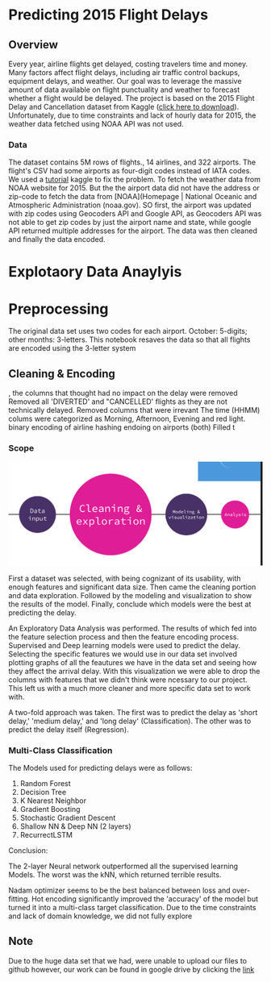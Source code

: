 # Predicting 2015 Flight Delays 


## Overview

Every year, airline flights get delayed, costing travelers time and money. Many factors affect flight delays, including air traffic control backups, equipment delays, and weather. Our goal was to leverage the massive amount of data available on flight punctuality and weather to forecast whether a flight would be delayed. The project is based on the 2015 Flight Delay and Cancellation dataset from Kaggle ([click here to download](https://www.kaggle.com/usdot/flight-delays)). Unfortunately, due to time constraints and lack of hourly data for 2015, the weather data fetched using NOAA API was not used.

### Data
The dataset contains 5M rows of flights., 14 airlines, and 322 airports.   The flight's CSV had some airports as four-digit codes instead of IATA codes. We used a  [tutorial](https://www.kaggle.com/srcole/fix-inconsistent-airport-codes) kaggle to fix the problem. To fetch the weather data from NOAA website for 2015. But the  the airport data did not have the address or zip-code to fetch the data from [NOAA](Homepage | National Oceanic and Atmospheric Administration (noaa.gov). SO first, the airport was updated with zip codes using Geocoders API and Google API, as Geocoders API was not able to get zip codes by just the airport name and state, while google API returned multiple addresses for the airport.  The data was then cleaned and finally the data encoded.
# Explotaory Data Anaylyis

# Preprocessing
The original data set uses two codes for each airport. October: 5-digits; other months: 3-letters. This notebook resaves the data so that all flights are encoded using the 3-letter system

## Cleaning & Encoding

, the columns that thought had no impact on the delay were removed
Removed all 'DIVERTED' and "CANCELLED' flights as they are not 
technically delayed.
 Removed columns that were irrevant
The time (HHMM) colums were categorized as Morning, Afternoon, Evening and red light.
binary encoding of airline
hashing endoing on airports (both)
Filled t
### Scope
![Scope](Scope.png)

First a dataset was selected, with being cognizant of its usability, with enough features and significant data size. Then came the cleaning portion and data exploration. Followed by the modeling and visualization to show the results of the model. Finally, conclude which models were the best at predicting the delay.

An Exploratory Data Analysis was performed. The results of which fed into the feature selection process and then the feature encoding process.
Supervised and Deep learning models were used to predict the delay. Selecting the specific features we would use in our data set involved plotting graphs of all the feautures we have in the data set and seeing how they affect the arrival delay. With this visualization we were able to drop the columns with features that we didn't think were ncessary to our project. This left us with a much more cleaner and more specific data set to work with.

A two-fold approach was taken. The first was to predict the delay as 'short delay,' 'medium delay,' and 'long delay' (Classification). The other was to predict the delay itself (Regression).



### Multi-Class Classification

The Models used for predicting delays were as follows:

1. Random Forest
2. Decision Tree
3. K Nearest Neighbor
4. Gradient Boosting
5. Stochastic Gradient Descent 
6. Shallow NN & Deep NN (2 layers)
7. RecurrectLSTM

Conclusion:

The 2-layer Neural network outperformed all the supervised learning Models. The worst was the kNN, which returned terrible results.


Nadam optimizer seems to be the best balanced between loss and over-fitting.
Hot encoding significantly improved the 'accuracy' of the model but turned it into a multi-class target classification.
Due to the time constraints and lack of domain knowledge, we did not fully explore 


## Note
Due to the huge data set that we had, were unable to upload our files to github however, our work can be found in google drive by clicking the [link](https://drive.google.com/drive/folders/131ZFUUMJAZOHefZRv5gBb5GZYlKQ2JmX?usp=sharing)






